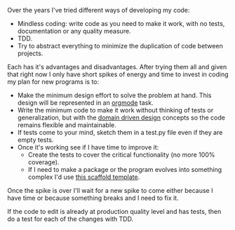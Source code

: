 Over the years I've tried different ways of developing my code: 

- Mindless coding: write code as you need to make it work, with no tests, documentation or any quality measure.
- TDD.
- Try to abstract everything to minimize the duplication of code between projects.

Each has it's advantages and disadvantages. After trying them all and given that right now I only have short spikes of energy and time to invest in coding my plan for new programs is to:

- Make the minimum design effort to solve the problem at hand. This design will be represented in an [orgmode](orgmode.md) task.
- Write the minimum code to make it work without thinking of tests or generalization, but with the [domain driven design](domain_driven_design.md) concepts so the code remains flexible and maintainable.
- If tests come to your mind, sketch them in a test.py file even if they are empty tests.
- Once it's working see if I have time to improve it:
  - Create the tests to cover the critical functionality (no more 100% coverage).
  - If I need to make a package or the program evolves into something complex I'd use [this scaffold template](https://github.com/johnwidhalm/cookiecutter-python-project).

Once the spike is over I'll wait for a new spike to come either because I have time or because something breaks and I need to fix it.

If the code to edit is already at production quality level and has tests, then do a test for each of the changes with TDD.
